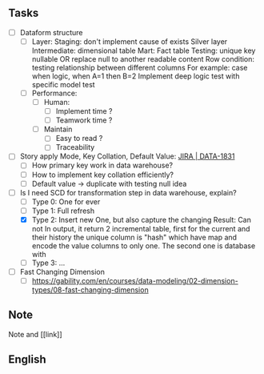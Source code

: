 
## Tasks

- [ ] Dataform structure
	- [ ] Layer:
	      Staging: don't implement cause of exists Silver layer
	      Intermediate: dimensional table
	      Mart: Fact table
	      Testing:
		      unique key
		      nullable OR replace null to another readable content
		      Row condition: testing relationship between different columns
			      For example: case when logic, when A=1 then B=2
			  Implement deep logic test with specific model test
	- [ ] Performance:
		- [ ] Human:
			- [ ] Implement time ?
			- [ ] Teamwork time ?
		- [ ] Maintain
			- [ ] Easy to read ?
			- [ ] Traceability
- [ ] Story apply Mode, Key Collation, Default Value: [JIRA | DATA-1831](https://buymed.atlassian.net/browse/DATA-1831)
	- [ ] How primary key work in data warehouse?
	- [ ] How to implement key collation efficiently?
	- [ ] Default value -> duplicate with testing null idea
- [ ] Is I need SCD for transformation step in data warehouse, explain?
	- [ ] Type 0: One for ever
	- [ ] Type 1: Full refresh
	- [x] Type 2: Insert new One, but also capture the changing
	      Result: Can not
	      In output, it return 2 incremental table, first for the current and their history the unique column is "hash" which have map and encode the value columns to only one. The second one is database with 
	- [ ] Type 3: ...
- [ ] Fast Changing Dimension
	- [ ] https://gability.com/en/courses/data-modeling/02-dimension-types/08-fast-changing-dimension

## Note

Note and [[link]]

## English

